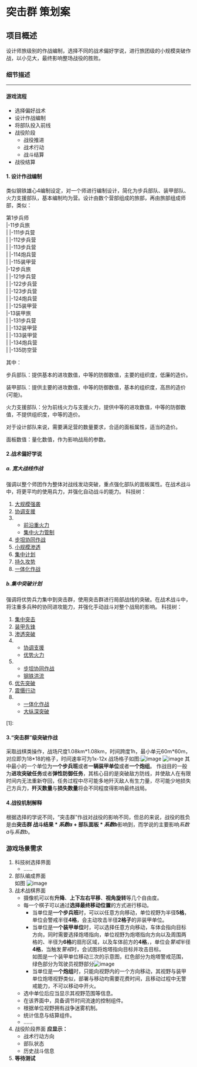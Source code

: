 # 突击群 策划案
## 项目概述
设计师旅级别的作战编制，选择不同的战术偏好学说，进行旅团级的小规模突破作战，以小见大，最终影响整场战役的胜败。
### 细节描述
---------
#### 游戏流程
- 选择偏好战术  
- 设计作战编制   
- 将部队投入前线     
- 战役阶段   
    - 战役推进  
    - 战术行动   
    - 战斗结算 
- 战役结算      
#### 1. 设计作战编制

类似钢铁雄心4编制设定，对一个师进行编制设计，简化为步兵部队、装甲部队、火力支援部队，基本编制均为营。设计由数个营部组成的旅部，再由旅部组成师部，类似：

第1步兵师<br>
|-11步兵旅<br>
| |-111步兵营<br>
| |-112步兵营<br>
| |-113步兵营<br>
| |-114炮兵营<br>
| |-115装甲营<br>
|-12步兵旅<br>
| |-121步兵营 <br>
| |-122步兵营 <br>
| |-123步兵营 <br>
| |-124炮兵营 <br>
| |-125装甲营  <br>
|-13装甲旅 <br>
| |-131步兵营 <br>
| |-132装甲营 <br>
| |-133装甲营 <br>
| |-134炮兵营 <br>
| |-135防空营 <br>

其中：

步兵部队：提供基本的进攻数值，中等的防御数值，主要的组织度，低廉的造价。

装甲部队：提供主要的进攻数值，中等的防御数值，基本的组织度，高昂的造价(可能)。

火力支援部队：分为前线火力与支援火力，提供中等的进攻数值，中等的防御数值，不提供组织度，中等的造价。

对于设计部队来说，需要满足营的数量要求，合适的面板属性，适当的造价。

面板数值：量化数值，作为影响战局的参数。
#### 2.战术偏好学说
##### a. 宽大战线作战
强调以整个师团作为整体对战线发动突破，重点强化部队的面板属性。在战术战斗中，将更平均的使用兵力，并强化自动战斗的能力。
科技树：<br>
1. [大规模强袭](- "一旦准备起强大的部队发起进攻，敌人只能坐以待毙： 系数a-10%，系数b+15%，部队损耗-10%")
2. [协调支援](- "将支援部队与战斗部队紧密结合一起更能提高战斗能力： 系数a+5%，系数b+5%，战术行动中的炮兵支援将更及时")
3. 
    - [前沿重火力](- "进一步将重型火力分布在战线上： 系数b+20%，战术行动中的炮火支援将更及时但更少")
    - [集中火力管制](- "集中的火力管制是全师的火力可以轻易的集中到一点： 系数a+25%，系数b-5%，战术行动中的炮兵支援将更多")
4. [步坦协同作战](- "步兵、坦克和支援单位在协同作战中可以更好地发挥作用：系数a+10%，系数b+20%")
5. [小规模渗透](- "发动小股部队对敌方战线进行渗透破坏，有利于我们整个战线的突破：系数a+5%，系数b+10%")
6. [集中计划](- "将军官集中起来指定计划是计划在进攻时尽可能地完备：系数a-15%，系数b+25%")
7. [持久攻势](- "仅凭一个点地突破无法有效杀伤敌人，唯有持续不断的进攻才能彻底摧毁敌人防线：系数a-25%，系数b+40%，部队损耗-10%")
8. [一体化作战](- "协同支援已成我部传统，我们每支部队有独立地突破能力：战术行动结果与部队面板取最大值进行结算，系数b=系数a*2+系数b，取消系数a修正")
##### b.集中突破计划
强调将优势兵力集中到突击群，使用突击群进行局部战线的突破。在战术战斗中，将注重多兵种的协同进攻能力，并强化手动战斗对整个战局的影响。
科技树：<br>
1. [集中突击](- "将精锐部队集中运用能更好的突破防线： 系数a+15%，系数b-10%")
2. [装甲先锋](- "要让坦克充分发挥潜能，在突破作战中发挥更大作用： 系数a+25%，系数b-20%，战术行动中的装甲单位比例+50%")
5. [渗透突破](- "发动部队对敌方特对战线进行渗透侦察，有利于我们战术行动的突破：系数a+15%，系数b+10%")
3. 
    - [协调支援](- "将支援部队与战斗部队紧密结合一起更能提高战斗能力： 系数a+15%，战术行动中的炮兵支援将更及时")
    - [优势火力](- "集中的火力管制是全师的火力可以轻易的集中到一点： 系数a+25%，系数b-5%，战术行动中的炮兵支援将更多")
4. 
    - [步坦协同作战](- "步兵、坦克和支援单位在协同作战中可以更好地发挥作用：系数a+15%，系数b-10%，战术行动中的装甲单位比例-20%，作战成功部队损耗-10%，作战失败部队损耗-20%")
    - [钢铁洪流](- "装甲部队高速的机动，迅猛的火力，成为我们突破中最重要的部分：系数a+10%，系数b-15%，战术行动中的装甲单位比例+30%")
6. [优先突破](- "最优质的战士都集结在了这里，其他防线只需要最基本的防御即可：系数a+50%，系数b-25%，作战成功部队损耗-20%，作战失败部队损耗+40%")
7. [震慑行动](- "依靠强大的火力杀伤敌人，有效破坏敌人战斗意志：系数a+5%，战术行动成功后系数b+50%，系数a+10%；战术行动失败后系数b-50%，系数a-20%")
8. 
    - [一体化作战](- "协同支援已成我部传统，我们的突击部队集成度已经足够完备：系数a=系数b*2+系数a，取消系数b修正")
    - [大纵深突破](- "只要装甲部队能够撕开防线，我们就能持续突破到敌人防线的极限直到其崩溃：系数a+20%，战术行动成功后系数b+50%，系数a+50%；战术行动失败后系数b-20%，系数a-20%")

[1]:
#### 3.“突击群”级突破作战

采取战棋类操作，战场尺度1.08km\*1.08km，时间跨度1h，最小单元60m\*60m，对应即为18\*18的格子，时间速率可为1x-12x 
战场格子如图:![image](markdownpic/p1.png "p1") 
![image](markdownpic/p2.png "p2") 
其中最小的一个单位为**一个步兵班**或者**一辆装甲单位**或者**一个炮组**。 
作战目的一般为**进攻突破任务**或者**弹性防御任务**，其核心目的是突破敌方防线，并使敌人在有限时间内无法重新夺回，任务过程中尽可能多地歼灭敌人有生力量，尽可能少地损失己方兵力，**歼灭数量**与**损失数量**将会不同程度得影响最终战局。

#### 4.战役机制解释
根据选择的学说不同，“突击群”作战对战役的影响不同，但总的来说，战役的胜负是由**突击群 战斗结果 \* *系数a* + 部队面板 \* *系数b***影响到，而学说的主要影响*系数a*与*系数b*。

### 游戏场景需求
1. 科技树选择界面
    - ……
2. 部队编成界面  
    如图 ![image](markdownpic/部队编成界面设计.png "部队编成界面设计")  
3. 战术战棋界面  
    - 摄像机可以有**升降**、**上下左右平移**、**视角旋转**等几个自由度。 
    - 每一个棋子可以通过**选择最终移动位置**的方式进行移动。
        - 当单位是**一个步兵班**时，可以以任意方向移动，单位视野为半径**5格**，单位会警戒半径**4格**，会主动攻击半径**2格子**的非装甲单位。
        - 当单位是**一个装甲单位**时，可以选择任意方向移动，车体会指向目标方向，同时需要选择炮塔指向，单位视野为炮塔指向方向以及周围两格的、半径为**6格**的扇形区域，以及车体前方的**4格**，，单位会*警戒*半径**4格**，当触发*警戒*时，会试图将炮塔指向目标并攻击目标。<br>
        如图是一个装甲单位移动三次的示意图，红色部分为炮塔警戒范围，绿色部分为驾驶员视野部分![image](markdownpic/装甲移动示意图.png "装甲移动示意图")
        - 当单位是**一个炮组**时，只能向视野内的一个方向移动，其视野与装甲单位炮塔视野类似，部署与移动均需要花费时间，且移动过程中无警戒能力，不可以移动中开火。
    - 选中单位后应当显示其视野范围等信息。
    - 在该界面中，具备调节时间流速的控制组件。
    - 根据单位视野拥有战争迷雾机制。
    - 统计信息与结算组件。
    - ……
4. 战役阶段界面
    **应显示：**  
    - 战术行动方向
    - 部队状态
    - 历史战斗信息
5. **等待测试**
